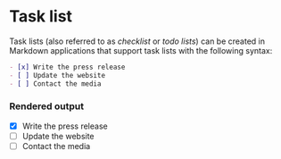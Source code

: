 # Task list

Task lists (also referred to as _checklist_ or _todo lists_) can be created in
Markdown applications that support task lists with the following syntax:
```md
- [x] Write the press release
- [ ] Update the website
- [ ] Contact the media
```

### Rendered output

- [x] Write the press release
- [ ] Update the website
- [ ] Contact the media
